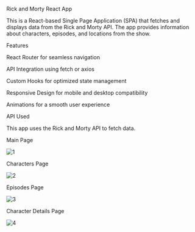 Rick and Morty React App

This is a React-based Single Page Application (SPA) that fetches and displays data from the Rick and Morty API. The app provides information about characters, episodes, and locations from the show.

Features

React Router for seamless navigation

API Integration using fetch or axios

Custom Hooks for optimized state management

Responsive Design for mobile and desktop compatibility

Animations for a smooth user experience

API Used

This app uses the Rick and Morty API to fetch data.

Main Page 

![1](https://github.com/user-attachments/assets/0f150e55-9e6a-4207-9b99-4a96773258b1)

Characters Page 

![2](https://github.com/user-attachments/assets/0bd26c25-a034-408c-99cb-61d5b0eb509b)

Episodes Page

![3](https://github.com/user-attachments/assets/630c1aef-bcbf-4d5b-9526-76bf6a2c0346)

Character Details Page

![4](https://github.com/user-attachments/assets/c39e6915-abfd-456b-b7b7-360591a23fb8)

